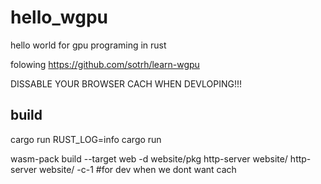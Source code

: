 # hello_wgpu
hello world for gpu programing in rust

folowing https://github.com/sotrh/learn-wgpu 

DISSABLE YOUR BROWSER CACH WHEN DEVLOPING!!!

## build
cargo run
RUST_LOG=info cargo run


wasm-pack build --target web -d website/pkg
http-server website/
http-server website/ -c-1 #for dev when we dont want cach